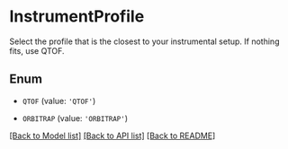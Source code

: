 # InstrumentProfile

Select the profile that is the closest to your instrumental setup. If nothing fits, use QTOF.

## Enum

* `QTOF` (value: `'QTOF'`)

* `ORBITRAP` (value: `'ORBITRAP'`)

[[Back to Model list]](../README.md#documentation-for-models) [[Back to API list]](../README.md#documentation-for-api-endpoints) [[Back to README]](../README.md)


